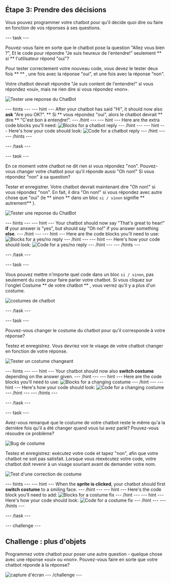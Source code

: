 ## Étape 3: Prendre des décisions

Vous pouvez programmer votre chatbot pour qu'il decide quoi dire ou faire en fonction de vos réponses à ses questions.

\--- task \---

Pouvez-vous faire en sorte que le chatbot pose la question "Allez vous bien ?", Et le code pour répondre "Je suis heureux de l'entendre!" seulement ** si ** l'utilisateur répond "oui"?

Pour tester correctement votre nouveau code, vous devez le tester deux fois ** ** , une fois avec la réponse "oui", et une fois avec la réponse "non".

Votre chatbot devrait répondre "Je suis content de l'entendre!" si vous répondez «oui», mais ne rien dire si vous répondez «non».

![Tester une reponse du ChatBot](images/chatbot-if-test.png)

\--- hints \--- \--- hint \--- After your chatbot has said "Hi", it should now also **ask** "Are you OK?". ** Si ** vous répondez "oui", alors le chatbot devrait ** dire ** "C'est bon à entendre!". \--- /hint \--- \--- hint \--- Here are the extra code blocks you'll need: ![Blocks for a chatbot reply](images/chatbot-if-blocks.png) \--- /hint \--- \--- hint \--- Here's how your code should look: ![Code for a chatbot reply](images/chatbot-if-code.png) \--- /hint \--- \--- /hints \---

\--- /task \---

\--- task \---

En ce moment votre chatbot ne dit rien si vous répondez "non". Pouvez-vous changer votre chatbot pour qu'il réponde aussi "Oh non!" Si vous répondez "non" à sa question?

Tester et enregistrer. Votre chatbot devrait maintenant dire "Oh non!" si vous répondez "non". En fait, il dira "On non!" si vous répondez avec autre chose que "oui" (le ** sinon ** dans un bloc ` si / sinon ` signifie ** autrement** ).

![Tester une reponse du ChatBot](images/chatbot-if-else-test.png)

\--- hints \--- \--- hint \--- Your chatbot should now say "That's great to hear!" **if** your answer is "yes", but should say "Oh no!" if you answer something **else**. \--- /hint \--- \--- hint \--- Here are the code blocks you'll need to use: ![Blocks for a yes/no reply](images/chatbot-if-else-blocks.png) \--- /hint \--- \--- hint \--- Here's how your code should look: ![Code for a yes/no reply](images/chatbot-if-else-code.png) \--- /hint \--- \--- /hints \---

\--- /task \---

\--- task \---

Vous pouvez mettre n'importe quel code dans un bloc ` si / sinon `, pas seulement du code pour faire parler votre chatbot. Si vous cliquez sur l'onglet Costume ** de votre chatbot ** , vous verrez qu'il y a plus d'un costume.

![costumes de chatbot](images/chatbot-costume-view.png)

\--- /task \---

\--- task \---

Pouvez-vous changer le costume du chatbot pour qu'il corresponde à votre réponse?

Testez et enregistrez. Vous devriez voir le visage de votre chatbot changer en fonction de votre réponse.

![Tester un costume changeant](images/chatbot-costume-test.png)

\--- hints \--- \--- hint \--- Your chatbot should now also **switch costume** depending on the answer given. \--- /hint \--- \--- hint \--- Here are the code blocks you'll need to use: ![Blocks for a changing costume](images/chatbot-costume-blocks.png) \--- /hint \--- \--- hint \--- Here's how your code should look: ![Code for a changing costume](images/chatbot-costume-code.png) \--- /hint \--- \--- /hints \---

\--- /task \---

\--- task \---

Avez-vous remarqué que le costume de votre chatbot reste le même qu'a la dernière fois qu'il a été changer quand vous lui avez parlé? Pouvez-vous résoudre ce problème?

![Bug de costume
](images/chatbot-costume-bug-test.png)

Testez et enregistrez: exécutez votre code et tapez "non", afin que votre chatbot ne soit pas satisfait. Lorsque vous réexécutez votre code, votre chatbot doit revenir à un visage souriant avant de demander votre nom.

![Test d'une correction de costume](images/chatbot-costume-fix-test.png)

\--- hints \--- \--- hint \--- When the **sprite is clicked**, your chatbot should first **switch costume** to a smiling face. \--- /hint \--- \--- hint \--- Here's the code block you'll need to add: ![Blocks for a costume fix](images/chatbot-costume-fix-blocks.png) \--- /hint \--- \--- hint \--- Here's how your code should look: ![Code for a costume fix](images/chatbot-costume-fix-code.png) \--- /hint \--- \--- /hints \---

\--- /task \---

\--- challenge \---

## Challenge : plus d'objets

Programmez votre chatbot pour poser une autre question - quelque chose avec une réponse «oui» ou «non». Pouvez-vous faire en sorte que votre chatbot réponde à la réponse?

![capture d'écran](images/chatbot-joke.png) \--- /challenge \---